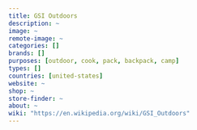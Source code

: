 ```yaml
---
title: GSI Outdoors
description: ~
image: ~
remote-image: ~
categories: []
brands: []
purposes: [outdoor, cook, pack, backpack, camp]
types: []
countries: [united-states]
website: ~
shop: ~
store-finder: ~
about: ~
wiki: "https://en.wikipedia.org/wiki/GSI_Outdoors"
---
```

